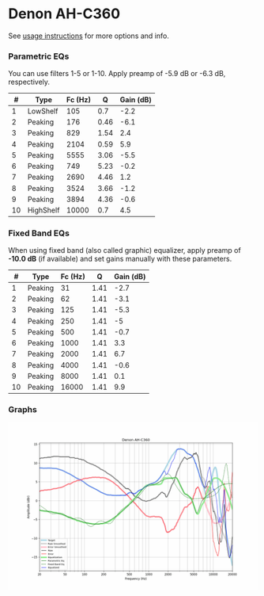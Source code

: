 # Denon AH-C360
See [usage instructions](https://github.com/jaakkopasanen/AutoEq#usage) for more options and info.

### Parametric EQs
You can use filters 1-5 or 1-10. Apply preamp of -5.9 dB or -6.3 dB, respectively.

|   # | Type      |   Fc (Hz) |    Q |   Gain (dB) |
|-----|-----------|-----------|------|-------------|
|   1 | LowShelf  |       105 | 0.7  |        -2.2 |
|   2 | Peaking   |       176 | 0.46 |        -6.1 |
|   3 | Peaking   |       829 | 1.54 |         2.4 |
|   4 | Peaking   |      2104 | 0.59 |         5.9 |
|   5 | Peaking   |      5555 | 3.06 |        -5.5 |
|   6 | Peaking   |       749 | 5.23 |        -0.2 |
|   7 | Peaking   |      2690 | 4.46 |         1.2 |
|   8 | Peaking   |      3524 | 3.66 |        -1.2 |
|   9 | Peaking   |      3894 | 4.36 |        -0.6 |
|  10 | HighShelf |     10000 | 0.7  |         4.5 |

### Fixed Band EQs
When using fixed band (also called graphic) equalizer, apply preamp of **-10.0 dB** (if available) and set gains manually with these parameters.

|   # | Type    |   Fc (Hz) |    Q |   Gain (dB) |
|-----|---------|-----------|------|-------------|
|   1 | Peaking |        31 | 1.41 |        -2.7 |
|   2 | Peaking |        62 | 1.41 |        -3.1 |
|   3 | Peaking |       125 | 1.41 |        -5.3 |
|   4 | Peaking |       250 | 1.41 |        -5   |
|   5 | Peaking |       500 | 1.41 |        -0.7 |
|   6 | Peaking |      1000 | 1.41 |         3.3 |
|   7 | Peaking |      2000 | 1.41 |         6.7 |
|   8 | Peaking |      4000 | 1.41 |        -0.6 |
|   9 | Peaking |      8000 | 1.41 |         0.1 |
|  10 | Peaking |     16000 | 1.41 |         9.9 |

### Graphs
![](./Denon%20AH-C360.png)
